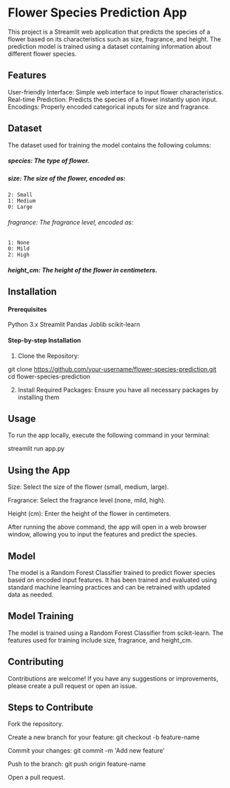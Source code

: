 # Flower Species Prediction App

This project is a Streamlit web application that predicts the species of a flower based on its characteristics such as size, fragrance, and height. The prediction model is trained using a dataset containing information about different flower species.


## Features
User-friendly Interface: Simple web interface to input flower characteristics.
Real-time Prediction: Predicts the species of a flower instantly upon input.
Encodings: Properly encoded categorical inputs for size and fragrance.

## Dataset
The dataset used for training the model contains the following columns:

##### species: The type of flower.
##### size: The size of the flower, encoded as:
    2: Small
    1: Medium
    0: Large
###### fragrance: The fragrance level, encoded as:
    1: None
    0: Mild
    2: High
##### height_cm: The height of the flower in centimeters.

## Installation

#### Prerequisites
Python 3.x
Streamlit
Pandas
Joblib
scikit-learn

#### Step-by-step Installation

1. Clone the Repository:

git clone https://github.com/your-username/flower-species-prediction.git
cd flower-species-prediction


2. Install Required Packages:
Ensure you have all necessary packages by installing them


## Usage
To run the app locally, execute the following command in your terminal:

streamlit run app.py

## Using the App

Size: Select the size of the flower (small, medium, large).

Fragrance: Select the fragrance level (none, mild, high).

Height (cm): Enter the height of the flower in centimeters.

After running the above command, the app will open in a web browser window, allowing you to input the features and predict the species.

## Model
The model is a Random Forest Classifier trained to predict flower species based on encoded input features. It has been trained and evaluated using standard machine learning practices and can be retrained with updated data as needed.

## Model Training
The model is trained using a Random Forest Classifier from scikit-learn. The features used for training include size, fragrance, and height_cm.

## Contributing
Contributions are welcome! If you have any suggestions or improvements, please create a pull request or open an issue.

## Steps to Contribute
Fork the repository.

Create a new branch for your feature: git checkout -b feature-name

Commit your changes: git commit -m 'Add new feature'

Push to the branch: git push origin feature-name

Open a pull request.
